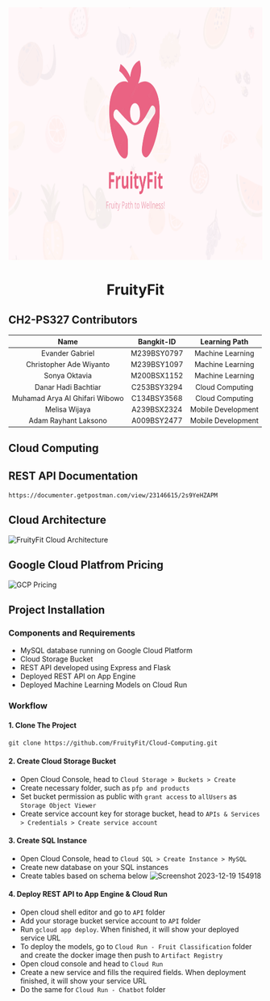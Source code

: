 <p align="center">
  <img src="assets/FruityFit.png" alt="fruityfit-logo" height="500" />
</p>

<h1 align="center">FruityFit</h1>

<div align="center">

</div>

## CH2-PS327 Contributors

| Name  | Bangkit-ID | Learning Path  | 
| :---: | :---: | :---: |
|  Evander Gabriel  | M239BSY0797  | Machine Learning  |
|  Christopher Ade Wiyanto  | M239BSY1097  | Machine Learning  |
|  Sonya Oktavia  | M200BSX1152  | Machine Learning  |
| Danar Hadi Bachtiar | C253BSY3294 | Cloud Computing |
| Muhamad Arya Al Ghifari Wibowo | C134BSY3568  | Cloud Computing |
| Melisa Wijaya | A239BSX2324 | Mobile Development |
| Adam Rayhant Laksono | A009BSY2477  | Mobile Development |

## Cloud Computing 

## REST API Documentation

```
https://documenter.getpostman.com/view/23146615/2s9YeHZAPM 
```

## Cloud Architecture

![FruityFit Cloud Architecture](https://github.com/FruityFit/Cloud-Computing/assets/44884504/2828fa75-8dd5-488e-a8cf-50488284c5eb)


## Google Cloud Platfrom Pricing

![GCP Pricing](https://github.com/FruityFit/Cloud-Computing/assets/44884504/165f8dc8-352a-451a-8482-bcd7d4c7dc24)

## Project Installation
### Components and Requirements
* MySQL database running on Google Cloud Platform
* Cloud Storage Bucket 
* REST API developed using Express and Flask
* Deployed REST API on App Engine
* Deployed Machine Learning Models on Cloud Run

### Workflow
#### 1. Clone The Project 
``` 
git clone https://github.com/FruityFit/Cloud-Computing.git 
```

#### 2. Create Cloud Storage Bucket
- Open Cloud Console, head to `Cloud Storage > Buckets > Create`
- Create necessary folder, such as `pfp and products` 
- Set bucket permission as public with `grant access` to `allUsers` as `Storage Object Viewer`
- Create service account key for storage bucket, head to `APIs & Services > Credentials > Create service account`

#### 3. Create SQL Instance
- Open Cloud Console, head to `Cloud SQL > Create Instance > MySQL`
- Create new database on your SQL instances
- Create tables based on schema below
![Screenshot 2023-12-19 154918](https://github.com/FruityFit/Cloud-Computing/assets/44884504/cd56b6db-b10f-4592-bb97-64d20c9ad4c5)


#### 4. Deploy  REST API to App Engine & Cloud Run
- Open cloud shell editor and go to `API` folder
- Add your storage bucket service account to `API` folder
- Run `gcloud app deploy`. When finished, it will show your deployed service URL
- To deploy the models, go to `Cloud Run - Fruit Classification` folder and create the docker image then push to `Artifact Registry`
- Open cloud console and head to `Cloud Run`
- Create a new service and fills the required fields. When deployment finished, it will show your service URL
- Do the same for `Cloud Run - Chatbot` folder
